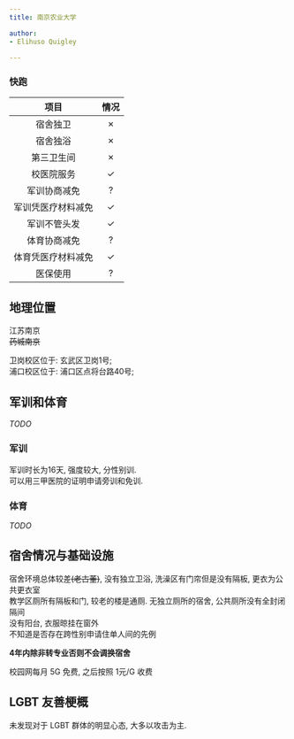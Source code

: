 ```yaml
---
title: 南京农业大学

author:
- Elihuso Quigley

---
```


### **快跑**

|项目|情况|
|:---:|:---:|
|宿舍独卫|✗|
|宿舍独浴|✗|
|第三卫生间|✗|
|校医院服务|✓|
|军训协商减免|?|
|军训凭医疗材料减免|✓|
|军训不管头发|✓|
|体育协商减免|?|
|体育凭医疗材料减免|✓|
|医保使用|?|

## 地理位置

江苏南京   
~~药城南京~~  

卫岗校区位于: 玄武区卫岗1号;   
浦口校区位于: 浦口区点将台路40号;  

## 军训和体育

_TODO_

### 军训

军训时长为16天, 强度较大, 分性别训.  
可以用三甲医院的证明申请旁训和免训.  

### 体育

_TODO_

## 宿舍情况与基础设施

宿舍环境总体较差~~(老古董)~~, 没有独立卫浴, 洗澡区有门帘但是没有隔板, 更衣为公共更衣室  
教学区厕所有隔板和门, 较老的楼是通厕. 无独立厕所的宿舍, 公共厕所没有全封闭隔间  
没有阳台, 衣服晾挂在窗外  
不知道是否存在跨性别申请住单人间的先例  

**4年内除非转专业否则不会调换宿舍**

校园网每月 5G 免费, 之后按照 1元/G 收费  

## LGBT 友善梗概

未发现对于 LGBT 群体的明显心态, 大多以攻击为主.  

